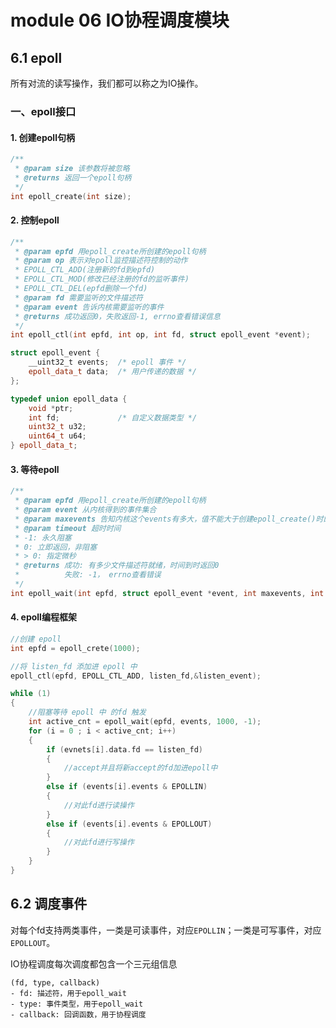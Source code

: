 # module 06 IO协程调度模块

## 6.1 epoll

所有对流的读写操作，我们都可以称之为IO操作。

### 一、epoll接口

#### 1. 创建epoll句柄

``` cpp
/**
 * @param size 该参数将被忽略
 * @returns 返回一个epoll句柄
 */
int epoll_create(int size);
```

#### 2. 控制epoll

``` cpp
/**
 * @param epfd 用epoll_create所创建的epoll句柄
 * @param op 表示对epoll监控描述符控制的动作
 * EPOLL_CTL_ADD(注册新的fd到epfd)
 * EPOLL_CTL_MOD(修改已经注册的fd的监听事件)
 * EPOLL_CTL_DEL(epfd删除一个fd)
 * @param fd 需要监听的文件描述符
 * @param event 告诉内核需要监听的事件
 * @returns 成功返回0，失败返回-1, errno查看错误信息
 */
int epoll_ctl(int epfd, int op, int fd, struct epoll_event *event);
```

``` cpp
struct epoll_event {
    __uint32_t events;  /* epoll 事件 */
    epoll_data_t data;  /* 用户传递的数据 */
};

typedef union epoll_data {
    void *ptr;
    int fd;             /* 自定义数据类型 */
    uint32_t u32;
    uint64_t u64;
} epoll_data_t;
```

#### 3. 等待epoll

``` cpp
/**
 * @param epfd 用epoll_create所创建的epoll句柄
 * @param event 从内核得到的事件集合
 * @param maxevents 告知内核这个events有多大，值不能大于创建epoll_create()时的size.
 * @param timeout 超时时间
 * -1: 永久阻塞
 * 0: 立即返回，非阻塞
 * > 0: 指定微秒
 * @returns 成功: 有多少文件描述符就绪，时间到时返回0
 *          失败: -1， errno查看错误
 */
int epoll_wait(int epfd, struct epoll_event *event, int maxevents, int timeout);
```

#### 4. epoll编程框架

``` cpp
//创建 epoll
int epfd = epoll_crete(1000);

//将 listen_fd 添加进 epoll 中
epoll_ctl(epfd, EPOLL_CTL_ADD, listen_fd,&listen_event);

while (1) 
{
    //阻塞等待 epoll 中 的fd 触发
    int active_cnt = epoll_wait(epfd, events, 1000, -1);
    for (i = 0 ; i < active_cnt; i++) 
    {
        if (evnets[i].data.fd == listen_fd) 
        {
            //accept并且将新accept的fd加进epoll中
        }
        else if (events[i].events & EPOLLIN) 
        {
            //对此fd进行读操作
        }
        else if (events[i].events & EPOLLOUT) 
        {
            //对此fd进行写操作
        }
    }
}
```

## 6.2 调度事件

对每个fd支持两类事件，一类是可读事件，对应`EPOLLIN`；一类是可写事件，对应`EPOLLOUT`。

IO协程调度每次调度都包含一个三元组信息
```
(fd, type, callback)
- fd: 描述符，用于epoll_wait
- type: 事件类型，用于epoll_wait
- callback: 回调函数，用于协程调度
```
